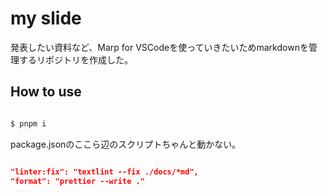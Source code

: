 # my slide

発表したい資料など、Marp for VSCodeを使っていきたいためmarkdownを管理するリポジトリを作成した。

## How to use

```bash

$ pnpm i

```

package.jsonのここら辺のスクリプトちゃんと動かない。

```json

"linter:fix": "textlint --fix ./docs/*md",
"format": "prettier --write ."

```
